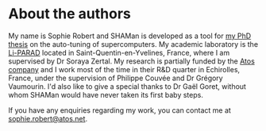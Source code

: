 # About the authors

My name is Sophie Robert and SHAMan is developed as a tool for [my PhD thesis](http://www.theses.fr/s216120) on the auto-tuning of supercomputers. My academic laboratory is the [Li-PARAD](http://www.liparad.uvsq.fr/) located in Saint-Quentin-en-Yvelines, France, where I am supervised by Dr Soraya Zertal. My research is partially funded by the [Atos company](http://atos.net) and I work most of the time in their R&D quarter in Echirolles, France, under the supervision of Philippe Couvée and Dr Grégory Vaumourin. I'd also like to give a special thanks to Dr Gaël Goret, without whom SHAMan would have never taken its first baby steps.

If you have any enquiries regarding my work, you can contact me at <sophie.robert@atos.net>.